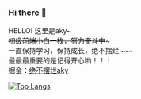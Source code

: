 ### Hi there 👋

HELLO! 这里是aky~~~</br>
初级前端小白一枚，努力奋斗中~~~ </br>
一直保持学习，保持成长，绝不摆烂~~~</br>
最最最重要的是记得开心哟！！！ </br>
掘金：[绝不摆烂aky](https://juejin.cn/user/985633474747288)

<!--
**littlewhitehhh/littlewhitehhh** is a ✨ _special_ ✨ repository because its `README.md` (this file) appears on your GitHub profile.

Here are some ideas to get you started:

- 🔭 I’m currently working on ...
- 🌱 I’m currently learning ...
- 👯 I’m looking to collaborate on ...
- 🤔 I’m looking for help with ...
- 💬 Ask me about ...
- 📫 How to reach me: ...
- 😄 Pronouns: ...
- ⚡ Fun fact: ...
-->


<!-- git status -->
<!-- ![Anurag's GitHub stats](https://github-readme-stats.vercel.app/api?username=littlewhitehhh&show_icons=true&theme=radical&count_private=true&hide=prs,contribs&show_icons=true)     -->
<!-- ![1oid's GitHub stats](https://github-readme-stats.vercel.app/api?username=1oid&count_private=true&hide=prs,contribs&show_icons=true) -->
<!-- git languages -->
[![Top Langs](https://github-readme-stats.vercel.app/api/top-langs/?username=littlewhitehhh&layout=compact&theme=radical)](https://github.com/anuraghazra/github-readme-stats)
